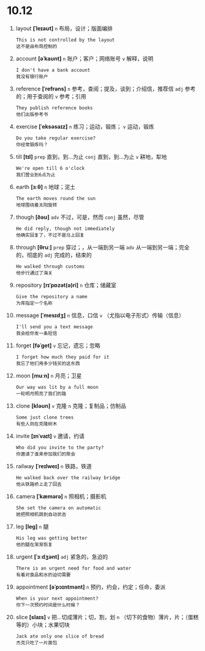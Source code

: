 # 10.12

1. layout **[ˈleɪaʊt]** `n` 布局，设计；版面编排

   ```
   This is not controlled by the layout
   这不是由布局控制的
   ```

2. account **[əˈkaʊnt]** `n` 账户；客户；网络账号 `v` 解释，说明

   ```
   I don't have a bank account
   我没有银行账户
   ```

3. reference **[ˈrefrəns]** `n` 参考，查阅；提及，谈到；介绍信，推荐信 `adj` 参考的；用于查阅的 `v` 参考；引用

   ```
   They publish reference books
   他们出版参考书
   ```

4. exercise **[ˈeksəsaɪz]** `n` 练习；运动，锻炼； `v` 运动，锻炼

   ```
   Do you take regular exercise?
   你经常锻炼吗？
   ```

5. till **[tɪl]** `prep` 直到，到...为止 `conj` 直到，到...为止 `v` 耕地，犁地

   ```
   We're open till 6 o'clock
   我们营业到6点为止
   ```

6. earth **[ɜːθ]** `n` 地球；泥土

   ```
   The earth moves round the sun
   地球围绕着太阳旋转
   ```

7. though **[ðəʊ]** `adv` 不过，可是，然而 `conj` 虽然，尽管

   ```
   He did reply, though not immediately
   他确实回复了，不过不是马上回复
   ```

8. through **[θruː]** `prep` 穿过；，从一端到另一端 `adv` 从一端到另一端；完全的，彻底的 `adj` 完成的，结束的

   ```
   He walked through customs
   他步行通过了海关
   ```

9. repository **[rɪˈpɒzət(ə)ri]** `n` 仓库；储藏室

   ```
   Give the repository a name
   为库指定一个名称
   ```

10. message **[ˈmesɪdʒ]** `n` 信息，口信 `v` （尤指以电子形式）传输（信息）

    ```
    I'll send you a text message
    我会给你发一条短信
    ```

11. forget **[fəˈɡet]** `v` 忘记，遗忘；忽略

    ```
    I forget how much they paid for it
    我忘了他们用多少钱买的这东西
    ```

12. moon **[muːn]** `n` 月亮；卫星

    ```
    Our way was lit by a full moon
    一轮明月照亮了我们的路
    ```

13. clone **[kləʊn]** `v` 克隆 `n` 克隆；复制品；仿制品

    ```
    Some just clone trees
    有些人则在克隆树木
    ```

14. invite **[ɪnˈvaɪt]** `v` 邀请，约请

    ```
    Who did you invite to the party?
    你邀请了谁来参加我们的聚会
    ```

15. railway **[ˈreɪlweɪ]** `n` 铁路，铁道

    ```
    He walked back over the railway bridge
    他从铁路桥上走了回去
    ```

16. camera **[ˈkæmərə]** `n` 照相机；摄影机

    ```
    She set the camera on automatic
    她把照相机跳到自动状态
    ```

17. leg **[leɡ]** `n` 腿

    ```
    His leg was getting better
    他的腿在渐渐恢复
    ```

18. urgent **[ˈɜːdʒənt]** `adj` 紧急的，急迫的

    ```
    There is an urgent need for food and water
    有着对食品和水的迫切需要
    ```

19. appointment **[əˈpɔɪntmənt]** `n` 预约，约会，约定；任命，委派

    ```
    When is your next appointment?
    你下一次预约时间是什么时候？
    ```

20. slice **[slaɪs]** `v` 把...切成薄片；切，割，划 `n` （切下的食物）薄片，片；（蛋糕等的）小块；水果切块
    ```
    Jack ate only one slice of bread
    杰克只吃了一片面包
    ```
